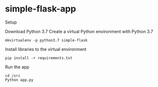# simple-flask-app

Setup

Download Python 3.7
Create a virtual Python environment with Python 3.7

```
mkvirtualenv -p python3.7 simple-flask
```

Install libraries to the virtual environment

```
pip install -r requirements.txt
```

Run the app

```
cd /src
Python app.py
```
